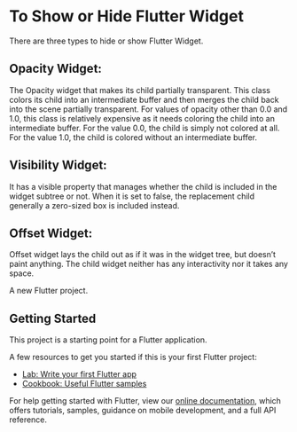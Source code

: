 # To Show or Hide Flutter Widget

There are three types to hide or show Flutter Widget. 

## Opacity Widget: 
The Opacity widget that makes its child partially transparent. This class colors its child into an intermediate buffer and then merges the child back into the scene partially transparent. For values of opacity other than 0.0 and 1.0, this class is relatively expensive as it needs coloring the child into an intermediate buffer. For the value 0.0, the child is simply not colored at all. For the value 1.0, the child is colored without an intermediate buffer.

## Visibility Widget: 
It has a visible property that manages whether the child is included in the widget subtree or not. When it is set to false, the replacement child generally a zero-sized box is included instead.

## Offset Widget: 
Offset widget lays the child out as if it was in the widget tree, but doesn’t paint anything. The child widget neither has any interactivity nor it takes any space.

A new Flutter project.

## Getting Started

This project is a starting point for a Flutter application.

A few resources to get you started if this is your first Flutter project:

- [Lab: Write your first Flutter app](https://flutter.dev/docs/get-started/codelab)
- [Cookbook: Useful Flutter samples](https://flutter.dev/docs/cookbook)

For help getting started with Flutter, view our
[online documentation](https://flutter.dev/docs), which offers tutorials,
samples, guidance on mobile development, and a full API reference.
